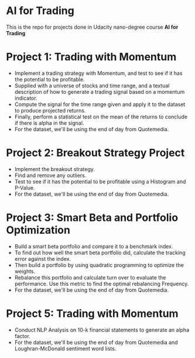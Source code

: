 # AI for Trading

This is the repo for projects done in Udacity nano-degree course **AI for Trading** 

# Project 1: Trading with Momentum
* Implement a trading strategy with Momentum, and test to see if it has the potential to be profitable.
* Supplied with a universe of stocks and time range, and a textual description of how to generate a trading signal based on a momentum indicator.
* Compute the signal for the time range given and apply it to the dataset to produce projected returns.
* Finally, perform a statistical test on the mean of the returns to conclude if there is alpha in the signal.
* For the dataset, we'll be using the end of day from Quotemedia.

# Project 2: Breakout Strategy Project
* Implement the breakout strategy. 
* Find and remove any outliers. 
* Test to see if it has the potential to be profitable using a Histogram and P-Value.
* For the dataset, we'll be using the end of day from Quotemedia.

# Project 3: Smart Beta and Portfolio Optimization
* Build a smart beta portfolio and compare it to a benchmark index.
* To find out how well the smart beta portfolio did, calculate the tracking error against the index.
* Then build a portfolio by using quadratic programming to optimize the weights.
* Rebalance this portfolio and calculate turn over to evaluate the performance. Use this metric to find the optimal rebalancing Frequency.
* For the dataset, we'll be using the end of day from Quotemedia.

# Project 5: Trading with Momentum
* Conduct NLP Analysis on 10-k financial statements to generate an alpha factor.
* For the dataset, we'll be using the end of day from Quotemedia and Loughran-McDonald sentiment word lists.

